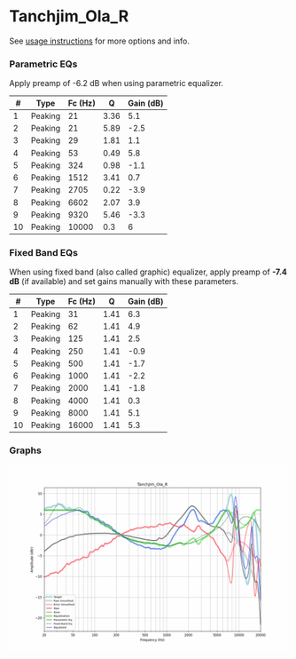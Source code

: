 # Tanchjim_Ola_R
See [usage instructions](https://github.com/jaakkopasanen/AutoEq#usage) for more options and info.

### Parametric EQs
Apply preamp of -6.2 dB when using parametric equalizer.

|   # | Type    |   Fc (Hz) |    Q |   Gain (dB) |
|-----|---------|-----------|------|-------------|
|   1 | Peaking |        21 | 3.36 |         5.1 |
|   2 | Peaking |        21 | 5.89 |        -2.5 |
|   3 | Peaking |        29 | 1.81 |         1.1 |
|   4 | Peaking |        53 | 0.49 |         5.8 |
|   5 | Peaking |       324 | 0.98 |        -1.1 |
|   6 | Peaking |      1512 | 3.41 |         0.7 |
|   7 | Peaking |      2705 | 0.22 |        -3.9 |
|   8 | Peaking |      6602 | 2.07 |         3.9 |
|   9 | Peaking |      9320 | 5.46 |        -3.3 |
|  10 | Peaking |     10000 | 0.3  |         6   |

### Fixed Band EQs
When using fixed band (also called graphic) equalizer, apply preamp of **-7.4 dB** (if available) and set gains manually with these parameters.

|   # | Type    |   Fc (Hz) |    Q |   Gain (dB) |
|-----|---------|-----------|------|-------------|
|   1 | Peaking |        31 | 1.41 |         6.3 |
|   2 | Peaking |        62 | 1.41 |         4.9 |
|   3 | Peaking |       125 | 1.41 |         2.5 |
|   4 | Peaking |       250 | 1.41 |        -0.9 |
|   5 | Peaking |       500 | 1.41 |        -1.7 |
|   6 | Peaking |      1000 | 1.41 |        -2.2 |
|   7 | Peaking |      2000 | 1.41 |        -1.8 |
|   8 | Peaking |      4000 | 1.41 |         0.3 |
|   9 | Peaking |      8000 | 1.41 |         5.1 |
|  10 | Peaking |     16000 | 1.41 |         5.3 |

### Graphs
![](./Tanchjim_Ola_R.png)
